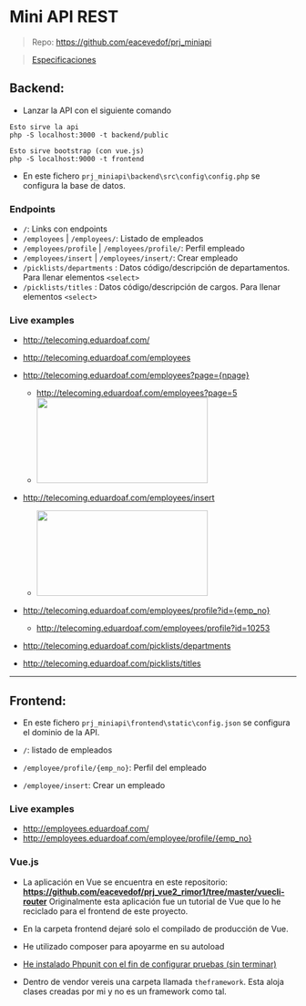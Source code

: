 # Mini API REST

> Repo: https://github.com/eacevedof/prj_miniapi

> [Especificaciones](https://docs.google.com/document/d/1OjpH4HSNwnkJvEKZUx7cf5dCJuQZ15a1gqYmf9lYEq4/edit?usp=sharing)

## Backend:

- Lanzar la API con el siguiente comando
```
Esto sirve la api
php -S localhost:3000 -t backend/public

Esto sirve bootstrap (con vue.js)
php -S localhost:9000 -t frontend
```

- En este fichero `prj_miniapi\backend\src\config\config.php` se configura la base de datos.

### Endpoints

- `/`: Links con endpoints
- `/employees` | `/employees/`: Listado de empleados
- `/employees/profile` | `/employees/profile/`: Perfil empleado
- `/employees/insert` | `/employees/insert/`: Crear empleado
- `/picklists/departments` : Datos código/descripción de departamentos. Para llenar elementos `<select>`
- `/picklists/titles` : Datos código/descripción de cargos. Para llenar elementos `<select>`

### Live examples
- http://telecoming.eduardoaf.com/
- http://telecoming.eduardoaf.com/employees
- http://telecoming.eduardoaf.com/employees?page={npage}
    - http://telecoming.eduardoaf.com/employees?page=5
    - <img src="https://trello-attachments.s3.amazonaws.com/5b014dcaf4507eacfc1b4540/5c00dcb10fef127436125407/b8322df5b69d543942c49c9da2b11c86/image.png" 
         width="300" height="150">
- http://telecoming.eduardoaf.com/employees/insert
    - <img src="https://trello-attachments.s3.amazonaws.com/5b014dcaf4507eacfc1b4540/5c00dcb10fef127436125407/bf573d001978cfcff12dcd65c3297aef/image.png" 
         width="300" height="150">

- http://telecoming.eduardoaf.com/employees/profile?id={emp_no}
    - http://telecoming.eduardoaf.com/employees/profile?id=10253
- http://telecoming.eduardoaf.com/picklists/departments
- http://telecoming.eduardoaf.com/picklists/titles

<hr/>

## Frontend:

- En este fichero `prj_miniapi\frontend\static\config.json` se configura el dominio de la API. 

- `/`: listado de empleados
- `/employee/profile/{emp_no}`: Perfil del empleado
- `/employee/insert`: Crear un empleado

### Live examples
- http://employees.eduardoaf.com/
- http://employees.eduardoaf.com/employee/profile/{emp_no}

### Vue.js
- La aplicación en Vue se encuentra en este repositorio:
    **https://github.com/eacevedof/prj_vue2_rimor1/tree/master/vuecli-router**
    Originalmente esta aplicación fue un tutorial de Vue que lo he reciclado para el 
    frontend de este proyecto.
    
- En la carpeta frontend dejaré solo el compilado de producción de Vue.
- He utilizado composer para apoyarme en su autoload
- [He instalado Phpunit con el fin de configurar pruebas (sin terminar)](https://github.com/eacevedof/prj_miniapi/tree/master/backend/src/tests)
- Dentro de vendor vereis una carpeta llamada `theframework`. Esta aloja clases creadas por mi y no es un framework como tal.

